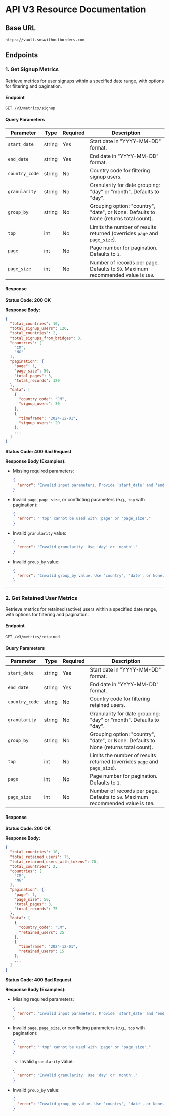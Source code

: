 # **API V3 Resource Documentation**

## **Base URL**

```
https://vault.smswithoutborders.com
```

## **Endpoints**

### **1. Get Signup Metrics**

Retrieve metrics for user signups within a specified date range, with options for filtering and pagination.

#### **Endpoint**

```
GET /v3/metrics/signup
```

#### **Query Parameters**

| Parameter      | Type   | Required | Description                                                                          |
| -------------- | ------ | -------- | ------------------------------------------------------------------------------------ |
| `start_date`   | string | Yes      | Start date in "YYYY-MM-DD" format.                                                   |
| `end_date`     | string | Yes      | End date in "YYYY-MM-DD" format.                                                     |
| `country_code` | string | No       | Country code for filtering signup users.                                             |
| `granularity`  | string | No       | Granularity for date grouping: "day" or "month". Defaults to "day".                  |
| `group_by`     | string | No       | Grouping option: "country", "date", or None. Defaults to None (returns total count). |
| `top`          | int    | No       | Limits the number of results returned (overrides `page` and `page_size`).            |
| `page`         | int    | No       | Page number for pagination. Defaults to `1`.                                         |
| `page_size`    | int    | No       | Number of records per page. Defaults to `50`. Maximum recommended value is `100`.    |

#### **Response**

**Status Code: 200 OK**

**Response Body:**

```json
{
  "total_countries": 10,
  "total_signup_users": 120,
  "total_countries": 2,
  "total_signups_from_bridges": 3,
  "countries": [
    "CM",
    "NG"
  ],
  "pagination": {
    "page": 1,
    "page_size": 50,
    "total_pages": 3,
    "total_records": 120
  },
  "data": [
    {
      "country_code": "CM",
      "signup_users": 30
    },
    {
      "timeframe": "2024-12-01",
      "signup_users": 20
    },
    ...
  ]
}
```

**Status Code: 400 Bad Request**

**Response Body (Examples):**

- Missing required parameters:
  ```json
  {
    "error": "Invalid input parameters. Provide 'start_date' and 'end_date'."
  }
  ```
- Invalid `page`, `page_size`, or conflicting parameters (e.g., `top` with pagination):
  ```json
  {
    "error": "'top' cannot be used with 'page' or 'page_size'."
  }
  ```
- Invalid `granularity` value:
  ```json
  {
    "error": "Invalid granularity. Use 'day' or 'month'."
  }
  ```
- Invalid `group_by` value:
  ```json
  {
    "error": "Invalid group_by value. Use 'country', 'date', or None."
  }
  ```

---

### **2. Get Retained User Metrics**

Retrieve metrics for retained (active) users within a specified date range, with options for filtering and pagination.

#### **Endpoint**

```
GET /v3/metrics/retained
```

#### **Query Parameters**

| Parameter      | Type   | Required | Description                                                                          |
| -------------- | ------ | -------- | ------------------------------------------------------------------------------------ |
| `start_date`   | string | Yes      | Start date in "YYYY-MM-DD" format.                                                   |
| `end_date`     | string | Yes      | End date in "YYYY-MM-DD" format.                                                     |
| `country_code` | string | No       | Country code for filtering retained users.                                           |
| `granularity`  | string | No       | Granularity for date grouping: "day" or "month". Defaults to "day".                  |
| `group_by`     | string | No       | Grouping option: "country", "date", or None. Defaults to None (returns total count). |
| `top`          | int    | No       | Limits the number of results returned (overrides `page` and `page_size`).            |
| `page`         | int    | No       | Page number for pagination. Defaults to `1`.                                         |
| `page_size`    | int    | No       | Number of records per page. Defaults to `50`. Maximum recommended value is `100`.    |

#### **Response**

**Status Code: 200 OK**

**Response Body:**

```json
{
  "total_countries": 10,
  "total_retained_users": 75,
  "total_retained_users_with_tokens": 70,
  "total_countries": 2,
  "countries": [
    "CM",
    "NG"
  ],
  "pagination": {
    "page": 1,
    "page_size": 50,
    "total_pages": 3,
    "total_records": 75
  },
  "data": [
    {
      "country_code": "CM",
      "retained_users": 25
    },
    {
      "timeframe": "2024-12-01",
      "retained_users": 15
    },
    ...
  ]
}
```

**Status Code: 400 Bad Request**

**Response Body (Examples):**

- Missing required parameters:
  ```json
  {
    "error": "Invalid input parameters. Provide 'start_date' and 'end_date'."
  }
  ```
- Invalid `page`, `page_size`, or conflicting parameters (e.g., `top` with pagination):
  ```json
  {
    "error": "'top' cannot be used with 'page' or 'page_size'."
  }
  ```
  - Invalid `granularity` value:
  ```json
  {
    "error": "Invalid granularity. Use 'day' or 'month'."
  }
  ```
- Invalid `group_by` value:
  ```json
  {
    "error": "Invalid group_by value. Use 'country', 'date', or None."
  }
  ```
